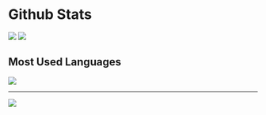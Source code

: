 # Github Stats
![](https://github-readme-stats.vercel.app/api?username=Clxssyy&theme=prussian&hide_border=false&include_all_commits=true&count_private=false)
![](https://github-readme-streak-stats.herokuapp.com/?user=Clxssyy&theme=prussian&hide_border=false)</br>
## Most Used Languages
![](https://github-readme-stats.vercel.app/api/top-langs/?username=Clxssyy&theme=prussian&hide_border=false&include_all_commits=true&count_private=false&layout=compact)


---                   
[![](https://visitcount.itsvg.in/api?id=Clxssyy&icon=5&color=0)](https://visitcount.itsvg.in)
                                        
<!-- Proudly created with GPRM ( https://gprm.itsvg.in ) -->
                                        
